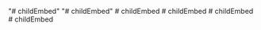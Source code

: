 "# childEmbed" 
"# childEmbed" 
#   c h i l d E m b e d  
 #   c h i l d E m b e d  
 #   c h i l d E m b e d  
 #   c h i l d E m b e d  
 